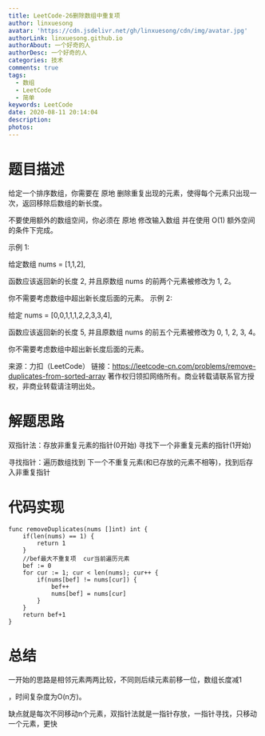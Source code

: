 ```yaml
---
title: LeetCode-26删除数组中重复项
author: linxuesong
avatar: 'https://cdn.jsdelivr.net/gh/linxuesong/cdn/img/avatar.jpg'
authorLink: linxuesong.github.io
authorAbout: 一个好奇的人
authorDesc: 一个好奇的人
categories: 技术
comments: true
tags:
  - 数组
  - LeetCode
  - 简单
keywords: LeetCode
date: 2020-08-11 20:14:04
description:
photos:
---
```

# 题目描述

给定一个排序数组，你需要在 原地 删除重复出现的元素，使得每个元素只出现一次，返回移除后数组的新长度。

不要使用额外的数组空间，你必须在 原地 修改输入数组 并在使用 O(1) 额外空间的条件下完成。

 

示例 1:

给定数组 nums = [1,1,2], 

函数应该返回新的长度 2, 并且原数组 nums 的前两个元素被修改为 1, 2。 

你不需要考虑数组中超出新长度后面的元素。
示例 2:

给定 nums = [0,0,1,1,1,2,2,3,3,4],

函数应该返回新的长度 5, 并且原数组 nums 的前五个元素被修改为 0, 1, 2, 3, 4。

你不需要考虑数组中超出新长度后面的元素。

来源：力扣（LeetCode）
链接：https://leetcode-cn.com/problems/remove-duplicates-from-sorted-array
著作权归领扣网络所有。商业转载请联系官方授权，非商业转载请注明出处。

# 解题思路

双指针法：存放非重复元素的指针(0开始)   寻找下一个非重复元素的指针(1开始)

寻找指针：遍历数组找到 下一个不重复元素(和已存放的元素不相等)，找到后存入非重复指针

# 代码实现

````
func removeDuplicates(nums []int) int {
    if(len(nums) == 1) {
        return 1
    }
    //bef最大不重复项  cur当前遍历元素
    bef := 0
    for cur := 1; cur < len(nums); cur++ {
        if(nums[bef] != nums[cur]) {
            bef++
            nums[bef] = nums[cur]
        }
    }    
    return bef+1  
}
````

# 总结

一开始的思路是相邻元素两两比较，不同则后续元素前移一位，数组长度减1

，时间复杂度为O(n方)。

缺点就是每次不同移动n个元素，双指针法就是一指针存放，一指针寻找，只移动一个元素，更快


